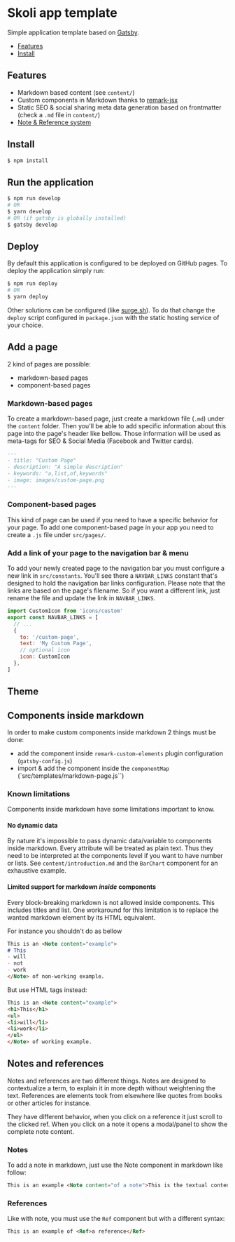 # Skoli app template
Simple application template based on [Gatsby][gatsby].

- [Features](#features)
- [Install](#install)

## Features
- Markdown based content (see `content/`)
- Custom components in Markdown thanks to [remark-jsx][rjsx] 
- Static SEO & social sharing meta data generation based on frontmatter (check a `.md` file in `content/`)
- [Note & Reference system](#notes-and-references)

## Install
```sh
$ npm install
```
## Run the application
```sh
$ npm run develop
# OR 
$ yarn develop
# OR (if gatsby is globally installed)
$ gatsby develop
```

## Deploy 
By default this application is configured to be deployed on GitHub pages. To deploy the application simply run:
```sh
$ npm run deploy
# OR
$ yarn deploy
```

Other solutions can be configured (like [surge.sh](http://surge.sh)). To do that change the `deploy` script configured in `package.json` with the static hosting service of your choice.

## Add a page
2 kind of pages are possible:
- markdown-based pages
- component-based pages

### Markdown-based pages
To create a markdown-based page, just create a markdown file (`.md`) under the `content` folder.
Then you'll be able to add specific information about this page into the page's header like bellow.
Those information will be used as meta-tags for SEO & Social Media (Facebook and Twitter cards).
```md
---
- title: "Custom Page"
- description: "A simple description"
- keywords: "a,list,of,keywords"
- image: images/custom-page.png
---
```

### Component-based pages
This kind of page can be used if you need to have a specific behavior for your page. To add one 
component-based page in your app you need to create a `.js` file under `src/pages/`. 

### Add a link of your page to the navigation bar & menu
To add your newly created page to the navigation bar you must configure a new link in `src/constants`.
You'll see there a `NAVBAR_LINKS` constant that's designed to hold the navigation bar links configuration.
Please note that the links are based on the page's filename. So if you want a different link, just
rename the file and update the link in `NAVBAR_LINKS`.

```js
import CustomIcon from 'icons/custom'
export const NAVBAR_LINKS = [
  // ...
  {
    to: '/custom-page',
    text: 'My Custom Page',
    // optional icon
    icon: CustomIcon
  },
]
```

## Theme 


## Components inside markdown
In order to make custom components inside markdown 2 things must be done:
- add the component inside `remark-custom-elements` plugin configuration (`gatsby-config.js`)
- import & add the component inside the `componentMap` (`src/templates/markdown-page.js``)

### Known limitations
Components inside markdown have some limitations important to know.

#### No dynamic data
By nature it's impossible to pass dynamic data/variable to components inside markdown. Every attribute will be treated as plain text. Thus they need to be interpreted at the components level if you want to have number or lists. See `content/introduction.md` and the `BarChart` component for an exhaustive example.

#### Limited support for markdown *inside* components
Every block-breaking markdown is not allowed inside components. This includes titles and list. 
One workaround for this limitation is to replace the wanted markdown element by its HTML equivalent. 

For instance you shouldn't do as bellow
```md
This is an <Note content="example">
# This
- will 
- not
- work
</Note> of non-working example.
```

But use HTML tags instead:
```md
This is an <Note content="example">
<h1>This</h1>
<ul>
<li>will</li>
<li>work</li>
</ul>
</Note> of working example.
```

## Notes and references 
Notes and references are two different things. Notes are designed to contextualize a term, 
to explain it in more depth without weightening the text. References are elements took from
elsewhere like quotes from books or other articles for instance. 

They have different behavior, when you click on a reference it just scroll to the clicked 
ref. When you click on a note it opens a modal/panel to show the complete note content.

### Notes
To add a note in markdown, just use the Note component in markdown like follow:
```md
This is an example <Note content="of a note">This is the textual content of the note, it won't be shown in the article</Note>
```

### References
Like with note, you must use the `Ref` component but with a different syntax:
```md
This is an example of <Ref>a reference</Ref>
```

[gatsby]: http://gatsbyjs.org/
[rjsx]: https://github.com/fazouane-marouane/remark-jsx/
